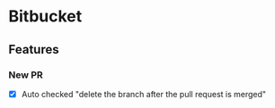 # Bitbucket

## Features

### New PR

- [x] Auto checked "delete the branch after the pull request is merged"
